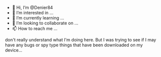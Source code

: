 - 👋 Hi, I’m @Denier84
- 👀 I’m interested in ...
- 🌱 I’m currently learning ...
- 💞️ I’m looking to collaborate on ...
- 📫 How to reach me ...

<!---
Denier84/Denier84 is a ✨ special ✨ repository because its `README.md` (this file) appears on your GitHub profile.
You can click the Preview link to take a look at your changes.
--->
don't really understand what I'm doing here. But I was trying to see if I may have any bugs or spy type things that have been downloaded on my device...
